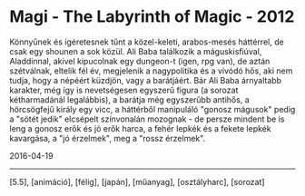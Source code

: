 # Magi - The Labyrinth of Magic - 2012

Könnyűnek és ígéretesnek tűnt a közel-keleti, arabos-mesés háttérrel, de csak egy shounen a sok közül. Ali Baba találkozik a máguskisfiúval, Aladdinnal, akivel kipucolnak egy dungeon-t (igen, rpg van), de aztán szétválnak, eltelik fél év, megjelenik a nagypolitika és a vívódó hős, aki nem tudja, hogy a népéért küzdjön, vagy a barátjáért. Bár Ali Baba árnyaltabb karakter, még így is nevetségesen egyszerű figura (a sorozat kétharmadánál legalábbis), a barátja még egyszerűbb antihős, a hörcsögfejű király egy vicc, a háttérből manipuláló "gonosz mágusok" pedig a "sötét jedik" elcsépelt színvonalán mozognak - de persze mindent be is leng a gonosz erők és jó erők harca, a fehér lepkék és a fekete lepkék kavargása, a "jó érzelmek", meg a "rossz érzelmek".

2016-04-19 

----

[5.5], [animáció], [félig], [japán], [műanyag], [osztályharc], [sorozat]